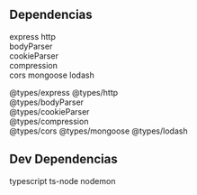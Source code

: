 
## Dependencias
express
http  
bodyParser  
cookieParser  
compression  
cors 
mongoose
lodash

@types/express
@types/http  
@types/bodyParser  
@types/cookieParser  
@types/compression  
@types/cors 
@types/mongoose
@types/lodash

## Dev Dependencias
typescript
ts-node
nodemon
